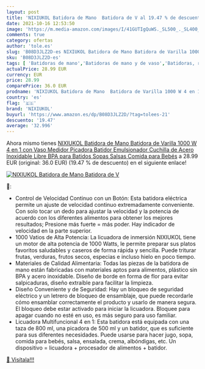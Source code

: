 ```yaml
---
layout: post
title: 'NIXIUKOL Batidora de Mano  Batidora de V al 19.47 % de descuento'
date: 2021-10-16 12:53:50
image: 'https://m.media-amazon.com/images/I/41GUTIgQuWS._SL500_._SL400_.jpg'
comments: true
category: ofertas
author: 'tole.es'
slug: 'B08D3JLZ2D-es NIXIUKOL Batidora de Mano Batidora de Varilla 1000 W 4 en...'
sku: 'B08D3JLZ2D-es'
tags: [ 'Batidoras de mano','Batidoras de mano y de vaso','Batidoras, robots de cocina y minipicadoras','Hogar y cocina','Pequeño electrodoméstico','bebés','nixiukol', ]
actualPrice: 28.99 EUR
currency: EUR
price: 28.99
comparePrice: 36.0 EUR
prodname: 'NIXIUKOL Batidora de Mano  Batidora de Varilla 1000 W 4 en 1  con Vaso Medidor  Picadora  Batidor Emulsionador  Cuchilla de Acero Inoxidable  Libre BPA  para Batidos  Sopas  Salsas  Comida para Bebés'
country: 'es'
flag: '🇪🇸'
brand: 'NIXIUKOL'
buyurl: 'https://www.amazon.es/dp/B08D3JLZ2D/?tag=tolees-21'
descuento: '19.47'
average: '32.996'
---
```


Ahora mismo tienes [NIXIUKOL Batidora de Mano  Batidora de Varilla 1000 W 4 en 1  con Vaso Medidor  Picadora  Batidor Emulsionador  Cuchilla de Acero Inoxidable  Libre BPA  para Batidos  Sopas  Salsas  Comida para Bebés](https://www.amazon.es/dp/B08D3JLZ2D/?tag=tolees-21) a 28.99 EUR (original: 36.0 EUR) (19.47 %  de descuento) en el siguiente enlace!

[![NIXIUKOL Batidora de Mano  Batidora de V](https://m.media-amazon.com/images/I/41GUTIgQuWS._SL500_._SL400_.jpg)](https://www.amazon.es/dp/B08D3JLZ2D/?tag=tolees-21)

🔎:

- Control de Velocidad Continuo con un Botón: Esta batidora eléctrica permite un ajuste de velocidad continuo extremadamente conveniente. Con solo tocar un dedo para ajustar la velocidad y la potencia de acuerdo con los diferentes alimentos para obtener los mejores resultados; Presione más fuerte = más poder. Hay indicador de velocidad en la parte superior.
- 1000 Vatios de Alta Potencia: La licuadora de inmersión NIXIUKOL tiene un motor de alta potencia de 1000 Watts, le permite preparar sus platos favoritos saludables y caseros de forma rápida y sencilla. Puede triturar frutas, verduras, frutos secos, especias e incluso hielo en poco tiempo.
- Materiales de Calidad Alimentaria: Todas las piezas de la batidora de mano están fabricadas con materiales aptos para alimentos, plástico sin BPA y acero inoxidable. Diseño de borde en forma de flor para evitar salpicaduras, diseño extraíble para facilitar la limpieza.
- Diseño Conveniente y de Seguridad: Hay un bloqueo de seguridad eléctrico y un letrero de bloqueo de ensamblaje, que puede recordarle cómo ensamblar correctamente el producto y usarlo de manera segura. El bloqueo debe estar activado para iniciar la licuadora. Bloquee para apagar cuando no esté en uso, es más seguro para uso familiar.
- Licuadora Multifuncional 4 en 1: Esta batidora está equipada con una taza de 800 ml, una picadora de 500 ml y un batidor, que es suficiente para sus diferentes necesidades. Puede usarse para hacer jugo, sopa, comida para bebés, salsa, ensalada, crema, albóndigas, etc. Un dispositivo = licuadora + procesador de alimentos + batidor.

[🛒 Visítala!!!](https://www.amazon.es/dp/B08D3JLZ2D/?tag=tolees-21)
